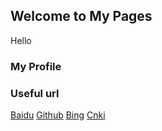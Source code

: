 ## Welcome to My Pages
Hello

### My Profile

### Useful url
[Baidu](http://baidu.com)
[Github](http://github.com)
[Bing](http://bing.com)
[Cnki](http;//cnki.net)
